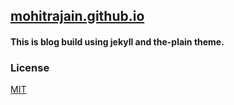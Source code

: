## [mohitrajain.github.io](mohitrajain.github.io)
 
#### This is blog build using jekyll and the-plain theme.

### License

[MIT](LICENSE.md)
